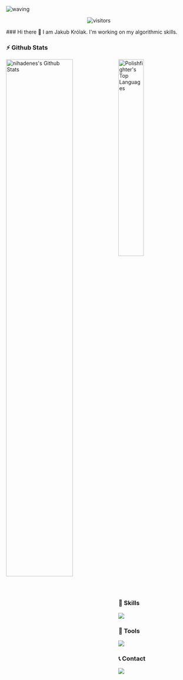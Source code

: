 ![waving](https://capsule-render.vercel.app/api?type=waving&height=200&text=PolishFighter%20&fontAlignY=45&animation=fadeIn&color=0:FF5D3D,100:3dc5ff&fontColor=FFFFFF)
<p align="center">
    <img align="center" alt="visitors" src="https://profile-counter.glitch.me/nihadenes/count.svg" />
</p>
### Hi there 👋
I am Jakub Królak.  I'm working on my algorithmic skills.

### :zap: Github Stats


<img align="left" src="https://github-readme-stats.sumanth-talluri.vercel.app/api?username=PolishFighter&show_icons=true&title_color=fff&icon_color=79ff97&text_color=efefef&bg_color=24292e" alt="nihadenes's Github Stats" width="60%">
<img src="https://github-readme-stats.vercel.app/api/top-langs/?username=Polishfighter&theme=tokyonight" width="37%" alt="Polishfighter's Top Languages">

### :muscle: Skills
<img src="https://skillicons.dev/icons?i=cpp,cs,linux,bash,python,unity,arduino,pr,html,css">

### :wrench: Tools
<img src="https://skillicons.dev/icons?i=vim,vscode,visualstudio,git">

### :telephone_receiver: Contact
<a href="https://discordapp.com/users/816286177137131530"><img src="https://skillicons.dev/icons?i=discord"></a>
